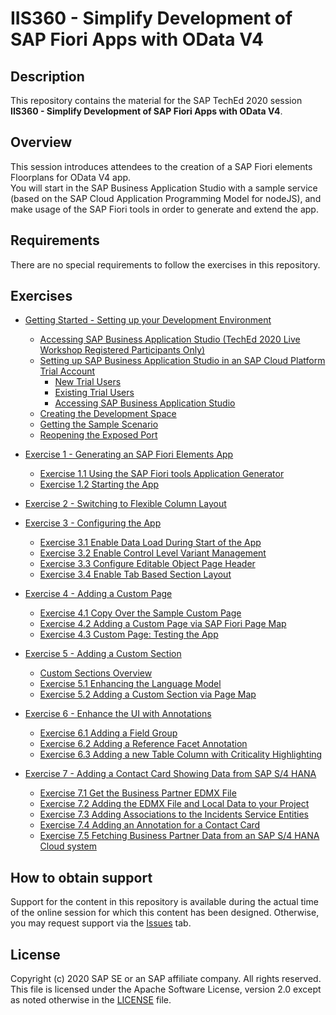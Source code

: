 # IIS360 - Simplify Development of SAP Fiori Apps with OData V4

## Description

This repository contains the material for the SAP TechEd 2020 session\
**IIS360 - Simplify Development of SAP Fiori Apps with OData V4**.

## Overview

This session introduces attendees to the creation of a SAP Fiori elements Floorplans for OData V4 app.\
You will start in the SAP Business Application Studio with a sample service (based on the SAP Cloud Application Programming Model for nodeJS), and make usage of the SAP Fiori tools in order to generate and extend the app.

## Requirements

There are no special requirements to follow the exercises in this repository.

## Exercises

- [Getting Started - Setting up your Development Environment](exercises/ex0#getting-started---setting-up-your-development-environment)
  - [Accessing SAP Business Application Studio (TechEd 2020 Live Workshop Registered Participants Only)](exercises/ex0#accessing-sap-business-application-studio-teched-2020-live-workshop-registered-participants-only)
  - [Setting up SAP Business Application Studio in an SAP Cloud Platform Trial Account](exercises/ex0#setting-up-sap-business-application-studio-in-an-sap-cloud-platform-trial-account)
    - [New Trial Users](exercises/ex0#new-trial-users)
    - [Existing Trial Users](exercises/ex0#existing-trial-users)
    - [Accessing SAP Business Application Studio](exercises/ex0#accessing-sap-business-application-studio)
  - [Creating the Development Space](exercises/ex0#creating-the-development-space)
  - [Getting the Sample Scenario](exercises/ex0#getting-the-sample-scenario)
  - [Reopening the Exposed Port](exercises/ex0#reopening-the-exposed-port)
  
- [Exercise 1 - Generating an SAP Fiori Elements App](exercises/ex1#exercise-1---generating-an-sap-fiori-elements-app)
  - [Exercise 1.1 Using the SAP Fiori tools Application Generator](exercises/ex1#exercise-11-using-the-sap-fiori-tools-application-generator)
  - [Exercise 1.2 Starting the App](exercises/ex1#exercise-12-starting-the-app)
  
- [Exercise 2 - Switching to Flexible Column Layout](exercises/ex2#exercise-2---switching-to-flexible-column-layout)

- [Exercise 3 - Configuring the App](exercises/ex3#exercise-3---configuring-the-app)
  - [Exercise 3.1 Enable Data Load During Start of the App](exercises/ex3#exercise-31-enable-data-load-during-start-of-the-app)
  - [Exercise 3.2 Enable Control Level Variant Management](exercises/ex3#exercise-32-enable-control-level-variant-managment)
  - [Exercise 3.3 Configure Editable Object Page Header](exercises/ex3#exercise-33-configure-editable-object-page-header)
  - [Exercise 3.4 Enable Tab Based Section Layout](exercises/ex3#exercise-34-enable-tab-based-section-layout)
  
- [Exercise 4 - Adding a Custom Page](exercises/ex4#exercise-4---adding-a-custom-page)
  - [Exercise 4.1 Copy Over the Sample Custom Page](exercises/ex4#exercise-41-copy-over-the-sample-custom-page)
  - [Exercise 4.2 Adding a Custom Page via SAP Fiori Page Map](exercises/ex4#exercise-42-adding-a-custom-page-via-sap-fiori-page-map)
  - [Exercise 4.3 Custom Page: Testing the App](exercises/ex4#exercise-43-custom-page-testing-the-app)
  
- [Exercise 5 - Adding a Custom Section](exercises/ex5#exercise-5---adding-a-custom-section)
  - [Custom Sections Overview](exercises/ex5#custom-sections-overview)
  - [Exercise 5.1 Enhancing the Language Model](exercises/ex5#exercise-51-enhancing-the-language-model)
  - [Exercise 5.2 Adding a Custom Section via Page Map](exercises/ex5#exercise-52-adding-a-custom-section-via-page-map)
  
- [Exercise 6 - Enhance the UI with Annotations](exercises/ex6#exercise-6---enhance-the-ui-with-annotations)
  - [Exercise 6.1 Adding a Field Group](exercises/ex6#exercise-61-adding-a-field-group)
  - [Exercise 6.2 Adding a Reference Facet Annotation](exercises/ex6#exercise-62-adding-a-reference-facet-annotation)
  - [Exercise 6.3 Adding a new Table Column with Criticality Highlighting](exercises/ex6#exercise-63-adding-a-new-table-column-with-criticality-highlighting)
  
- [Exercise 7 - Adding a Contact Card Showing Data from SAP S/4 HANA](exercises/ex7#exercise-7---adding-a-contact-card-showing-data-from-sap-s4-hana)
  - [Exercise 7.1 Get the Business Partner EDMX File](exercises/ex7#exercise-71-get-the-business-partner-edmx-file)
  - [Exercise 7.2 Adding the EDMX File and Local Data to your Project](exercises/ex7#exercise-72-adding-the-edmx-file-and-local-data-to-your-project)
  - [Exercise 7.3 Adding Associations to the Incidents Service Entities](exercises/ex7#exercise-73-adding-associations-to-the-incidents-service-entities)
  - [Exercise 7.4 Adding an Annotation for a Contact Card](excercises/ex7#exercise-74-adding-an-annotation-for-a-contact-card)
  - [Exercise 7.5 Fetching Business Partner Data from an SAP S/4 HANA Cloud system](exercises/ex7#exercise-75-fetching-business-partner-data-from-an-sap-s4-hana-cloud-system)

## How to obtain support

Support for the content in this repository is available during the actual time of the online session for which this content has been designed. Otherwise, you may request support via the [Issues](../../issues) tab.

## License
Copyright (c) 2020 SAP SE or an SAP affiliate company. All rights reserved. This file is licensed under the Apache Software License, version 2.0 except as noted otherwise in the [LICENSE](LICENSES/Apache-2.0.txt) file.

